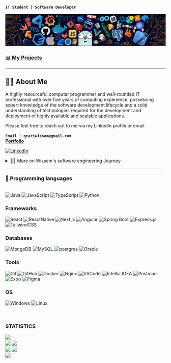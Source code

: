 **`IT Student | Software Developer`** <br>

<center>
<img alt="Header" src="https://raw.githubusercontent.com/wissemgrari/wissemgrari/main/images/header.png"/>
</center>

### [📊 My Projects](https://github.com/wissemgrari?tab=repositories)

---

## 👨‍💻 About Me

A highly resourceful computer programmer and well-rounded IT professional with over five years of computing experience, possessing expert knowledge of the software development lifecycle and a solid understanding of technologies required for the development and deployment of highly available and scalable applications.

Please feel free to reach out to me via my LinkedIn profile or email.

**`Email : grariwissem@gmail.com`**
<br>
**[Portfolio](https://wissemgrari.vercel.app/)**
<br>

<p>
<a href="https://www.linkedin.com/in/wissemgrari/">
<img alt="LinkedIn" src="https://img.shields.io/badge/linkedin-%230077B5.svg?style=for-the-badge&logo=linkedin&logoColor=white"/>
</a> 
<br>
</p>

<details>
 <summary>👨‍💻 More on Wissem's software engineering Journey</summary>

<p>Holder of an Information Systems Development university diploma since 2023, I am currently pursuing a master degree in cybersecurity, aspiring to deepen my expertise in securing digital environments. Complementing my formal education, I've undertaken extensive self-learning in web development, mastering Java OOP concepts, and acquiring proficiency in various frontend tools.</p>

<p>Actively seeking opportunities to apply my knowledge, I am poised to contribute to cutting-edge, secure digital solutions.</p>
</details>

---

### 🧰 Programming languages

<p>
  <br>
  <img alt="Java" src="https://img.shields.io/badge/java-%23ED8B00.svg?style=for-the-badge&logo=java&logoColor=white"/>
  <img alt="JavaScript" src="https://img.shields.io/badge/javascript-%23323330.svg?style=for-the-badge&logo=javascript&logoColor=%23F7DF1E"/>
  <img alt="TypeScript" src="https://img.shields.io/badge/typescript-%23007ACC.svg?style=for-the-badge&logo=typescript&logoColor=white"/>
  <img alt="Python" src="https://img.shields.io/badge/python-306998.svg?style=for-the-badge&logo=python&logoColor=white"/>
</p>

### Frameworks

<p>
 <img alt="React" src="https://img.shields.io/badge/react-%2300D9FF.svg?style=for-the-badge&logo=react&logoColor=white"/>
 <img alt="ReactNative" src="https://img.shields.io/badge/react_native-%2320232a.svg?style=for-the-badge&logo=react&logoColor=%2361DAFB"/>
 <img alt="Next.js" src="https://img.shields.io/badge/next.js-%23000000.svg?style=for-the-badge&logo=next.js&logoColor=white"/>
 <img alt="Angular" src="https://img.shields.io/badge/angular-%23DD0031.svg?style=for-the-badge&logo=angular&logoColor=white"/>
 <img alt="Spring Boot" src="https://img.shields.io/badge/Spring_Boot-F2F4F9?style=for-the-badge&logo=spring-boot"/>
 <img alt="Express.js" src="https://img.shields.io/badge/express.js-%23404d59.svg?style=for-the-badge&logo=express&logoColor=%2361DAFB"/>
 <img alt="TailwindCSS" src="https://img.shields.io/badge/tailwindcss-%2338B2AC.svg?style=for-the-badge&logo=tailwind-css&logoColor=white"/>
</p>

### Databases

<p>
 <img alt="MongoDB" src="https://img.shields.io/badge/MongoDB-%234EA94B.svg?style=for-the-badge&logo=mongodb&logoColor=white"/>
 <img alt="MySQL" src="https://img.shields.io/badge/mysql-%234479A1.svg?style=for-the-badge&logo=mysql&logoColor=white"/>
 <img alt="postgres" src="https://img.shields.io/badge/postgres-%23316192.svg?style=for-the-badge&logo=postgresql&logoColor=white"/>
 <img alt="Oracle" src="https://img.shields.io/badge/oracle-%23F00000.svg?style=for-the-badge&logo=oracle&logoColor=white"/>
</p>

### Tools

<p>
  <img alt="Git" src="https://img.shields.io/badge/git-%23F05033.svg?style=for-the-badge&logo=git&logoColor=white"/>
  <img alt="GitHub" src="https://img.shields.io/badge/github-%23121011.svg?style=for-the-badge&logo=github&logoColor=white"/>
  <img alt="Docker" src="https://img.shields.io/badge/docker-%230db7ed.svg?style=for-the-badge&logo=docker&logoColor=white">
  <img alt="Nginx" src="https://img.shields.io/badge/nginx-%23009639.svg?style=for-the-badge&logo=nginx&logoColor=white">
  <img alt="VSCode" src="https://img.shields.io/badge/VSCode-%23007ACC.svg?style=for-the-badge&logo=visual-studio-code&logoColor=white"/>
  <img alt="IntelliJ IDEA" src="https://img.shields.io/badge/IntelliJ_IDEA-%23000000.svg?style=for-the-badge&logo=intellij-idea&logoColor=white"/>
  <img alt="Postman" src="https://img.shields.io/badge/Postman-FF6C37?style=for-the-badge&logo=postman&logoColor=white"/>
  <img alt="Expo" src="https://img.shields.io/badge/expo-1C1E24?style=for-the-badge&logo=expo&logoColor=white"/>
  <img alt="Figma" src="https://img.shields.io/badge/figma-%23F24E1E.svg?style=for-the-badge&logo=figma&logoColor=white"/>
  <br>
</p>

### OS

<p>
  <img alt="Windows" src="https://img.shields.io/badge/Windows-0078D6?style=for-the-badge&logo=windows&logoColor=white" />
  <img alt="Linux" src="https://img.shields.io/badge/Linux-FCC624?style=for-the-badge&logo=linux&logoColor=black"/>
</p>
<br />

### STATISTICS

<div>
  <img src="https://github-readme-streak-stats.herokuapp.com?user=wissemgrari&theme=github-dark-blue" />
</div>
<div>
  <img src="http://github-profile-summary-cards.vercel.app/api/cards/stats?username=wissemgrari&theme=github_dark" />
  <img src="http://github-profile-summary-cards.vercel.app/api/cards/most-commit-language?username=wissemgrari&theme=github_dark" /><br />
  <img src="http://github-profile-summary-cards.vercel.app/api/cards/repos-per-language?username=wissemgrari&theme=github_dark" />
  <img src="http://github-profile-summary-cards.vercel.app/api/cards/productive-time?username=wissemgrari&theme=github_dark" />
</div>
<div>
  <img src="http://github-profile-summary-cards.vercel.app/api/cards/profile-details?username=wissemgrari&theme=github_dark" />
</div>
